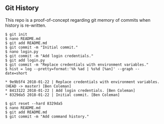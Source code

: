 ## Git History

This repo is a proof-of-concept regarding git memory of commits when history is re-written.

```
$ git init
$ nano README.md
$ git add README.md 
$ git commit -m "Initial commit."
$ nano login.py
$ git commit -m "Add login credentials."
$ git add login.py 
$ git commit -m "Replace credentials with environment variables."
$ hist = log --pretty=format:'%h %ad | %s%d [%an]' --graph --date=short

* 9e9b5f4 2018-01-22 | Replace credentials with environment variables. (HEAD -> master) [Ben Coleman]
* 8413122 2018-01-22 | Add login credentials. [Ben Coleman]
* 8329da5 2018-01-22 | Initial commit. [Ben Coleman]

$ git reset --hard 8329da5
$ nano README.md
$ git add README.md
$ git commit -m "Add command history."
```